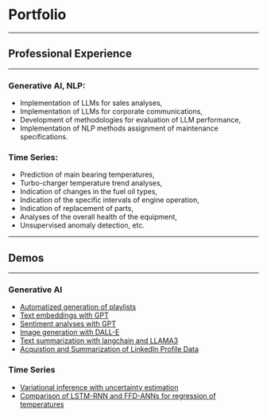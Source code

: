 # Portfolio

---
## Professional Experience
----

### Generative AI, NLP:
- Implementation of LLMs for sales analyses, 
- Implementation of LLMs for corporate communications, 
- Development of methodologies for evaluation of LLM performance, 
- Implementation of NLP methods assignment of 
maintenance specifications.

### Time Series:
- Prediction of main bearing temperatures, 
- Turbo-charger temperature trend analyses, 
- Indication of changes in the fuel oil types, 
- Indication of the specific intervals of engine operation, 
- Indication of replacement of parts, 
- Analyses of the overall health of the equipment, 
- Unsupervised anomaly detection, etc.

---
## Demos
---

### Generative AI  
- [Automatized generation of playlists](/demos/playlist_generator_demo.html)
- [Text embeddings with GPT](/demos/embedding_demo.html)
- [Sentiment analyses with GPT](/demos/sentiment_analyses.html)
- [Image generation with DALL-E](/demos/generate_images.html)
- [Text summarization with langchain and LLAMA3](/demos/langchain_demo.html)
- [Acquistion and Summarization of LinkedIn Profile Data](/demos/profile_finder.html)

### Time Series
- [Variational inference with uncertainty estimation](demos/mc_dropout.html)
- [Comparison of LSTM-RNN and FFD-ANNs for regression of temperatures](demos/lstm_rnn.html)
